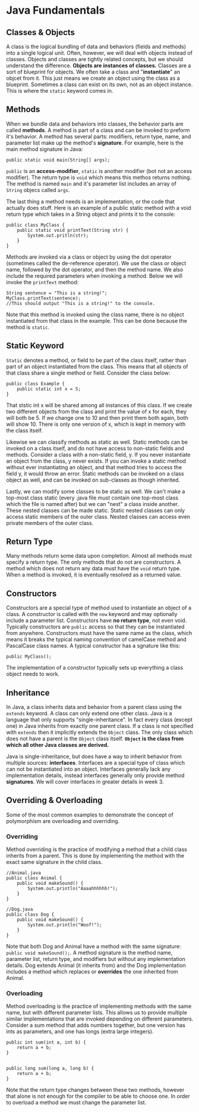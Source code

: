 # Java Fundamentals
  
## Classes & Objects
A class is the logical bundling of data and behaviors (fields and methods) into a single logical unit. Often, however, we will deal with objects instead of classes. Objects and classes are tightly related concepts, but we should understand the difference. **Objects are instances of classes.** Classes are a sort of blueprint for objects. We often take a class and "**instantiate**" an objcet from it. This just means we create an object using the class as a blueprint. Sometimes a class can exist on its own, not as an object instance. This is where the `static` keyword comes in. 

## Methods
When we bundle data and behaviors into classes, the behavior parts are called **methods**. A method is part of a class and can be invoked to preform it's behavior. A method has several parts: modifiers, return type, name, and parameter list make up the method's **signature**. For example, here is the main method signature in Java:
```
public static void main(String[] args);
```
`public` is an **access-modifier**, `static` is another modifier (bot not an access modifier). The return type is `void` which means this methos returns nothing. The method is named `main` and it's parameter list includes an array of `String` objecs called `args`.
  
The last thing a method needs is an implementation, or the code that actually does stuff. Here is an example of a public static method with a void return type which takes in a String object and prints it to the console:  
```
public class MyClass {
    public static void printText(String str) {
        System.out.pritln(str);
    }
}
```
  
Methods are invoked via a class or object by using the dot operator (sometimes called the de-reference operator). We use the class or object name, followed by the dot operator, and then the method name. We also include the required parameters when invoking a method. Below we will invoke the `printText` method:
```
String sentence = "This is a string!";
MyClass.printText(sentence);
//This should output "This is a string!" to the console.
```
Note that this method is invoked using the class name, there is no object instantiated from that class in the example. This can be done because the method is `static`.

## Static Keyword
`Static` denotes a method, or field to be part of the class itself, rather than part of an object instantiated from the class. This means that all objects of that class share a single method or field. Consider the class below:
  
```
public class Example {
    public static int x = 5;
}
```
  
That ststic int x will be shared among all instances of this class. If we create two different objects from the class and print the value of x for each, they will both be 5. If we change one to 10 and then print them both again, both will show 10. There is only one version of x, which is kept in memory with the class itself.
  
Likewise we can classify methods as static as well. Static methods can be invoked on a class itself, and do not have access to non-static fields and methods. Consider a class with a non-static field, y. If you never instantiate an object from the class, y never exists. If you can invoke a static method without ever instantiating an object, and that method tries to access the field y, it would throw an error. Static methods can be invoked on a class object as well, and can be invoked on sub-classes as though inherited. 
  
Lastly, we can modify some classes to be static as well. We can't make a top-most class static (every .java file must contain one top-most class which the file is named after) but we can "nest" a class inside another. These nested classes can be made static. Static nested classes can only access static members of the outer class. Nested classes can access even private members of the outer class.
  
## Return Type
Many methods return some data upon completion. Almost all methods must specify a return type. The only methods that do not are constructors. A method which does not return any data must have the `void` return type. When a method is invoked, it is eventually resolved as a returned value.
  
## Constructors
Constructors are a special type of method used to instantiate an object of a class. A constructor is called with the `new` keyword and may optionally include a parameter list. Constructors have **no return type**, not even void. Typically constructors are `public` access so that they can be instantiated from anywhere. Constructors must have the same name as the class, which means it breaks the typical naming convention of camelCase method and PascalCase class names. A typical constructor has a sgnature like this:
```
public MyClass();
```
The implementation of a constructor typically sets up everything a class object needs to work.
  
## Inheritance
In Java, a class inherits data and behavior from a parent class using the `extends` keyword. A class can only extend one other class. Java is a language that only supports "single-inheritance". In fact every class (except one) in Java inherits from exactly one parent class. If a class is not specified with `extends` then it implicitly extends the `Object` class. The only class which does not have a parent is the `Object` class itself. **`Object` is the class from which all other Java classes are derived.**
  
Java is single-inheritance, but does have a way to inherit behavior from multiple sources: **interfaces**. Interfaces are a special type of class which can not be instantiated into an object. Interfaces generally lack any implementation details, instead interfaces generally only provide method **signatures**. We will cover interfaces in greater details in week 3.
  
## Overriding & Overloading
Some of the most common examples to demonstrate the concept of polymorphism are overloading and overriding.
  
### Overriding
Method overriding is the practice of modifying a method that a child class inherits from a parent. This is done by implementing the method with the exact same signature in the child class. 

```
//Animal.java
public class Animal {
    public void makeSound() {
        System.out.println("Aaaahhhhhh!");
    }
}

//Dog.java
public class Dog {
    public void makeSound() {
        System.out.println("Woof!");
    }
}
```
Note that both Dog and Animal have a method with the same signature: `public void makeSound();`. A method signature is the method name, parameter list, return type, and modifiers but without any implementation details. Dog extends Animal (it inherits from) and the Dog implementation includes a method which replaces or **overrides** the one inherited from Animal.  
  
### Overloading
Method overloading is the practice of implementing methods with the same name, but with different parameter lists. This allows us to provide multiple similar implementations that are invoked depending on different parameters. Consider a sum method that adds numbers together, but one version has ints as parameters, and one has longs (extra large integers).
  
```
public int sum(int a, int b) {
    return a + b;
}


public long sum(long a, long b) {
    return a + b;
}

```
Note that the return type changes between these two methods, however that alone is not enough for the compiler to be able to choose one. In order to overload a method we must change the parameter list. 
